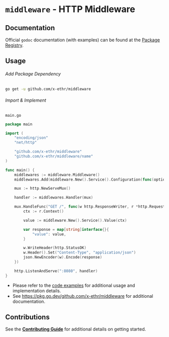 # `middleware` - HTTP Middleware

## Documentation

Official `godoc` documentation (with examples) can be found at the [Package Registry](https://pkg.go.dev/github.com/x-ethr/middleware).

## Usage

###### Add Package Dependency

```bash
go get -u github.com/x-ethr/middleware
```

###### Import & Implement

`main.go`

```go
package main

import (
    "encoding/json"
    "net/http"

    "github.com/x-ethr/middleware"
    "github.com/x-ethr/middleware/name"
)

func main() {
    middlewares := middleware.Middleware()
    middlewares.Add(middleware.New().Service().Configuration(func(options *name.Settings) { options.Service = "example-service-name" }).Middleware)

    mux := http.NewServeMux()

    handler := middlewares.Handler(mux)

    mux.HandleFunc("GET /", func(w http.ResponseWriter, r *http.Request) {
        ctx := r.Context()

        value := middleware.New().Service().Value(ctx)

        var response = map[string]interface{}{
            "value": value,
        }

        w.WriteHeader(http.StatusOK)
        w.Header().Set("Content-Type", "application/json")
        json.NewEncoder(w).Encode(response)
    })

    http.ListenAndServe(":8080", handler)
}
```

- Please refer to the [code examples](./example_test.go) for additional usage and implementation details.
- See https://pkg.go.dev/github.com/x-ethr/middleware for additional documentation.

## Contributions

See the [**Contributing Guide**](./CONTRIBUTING.md) for additional details on getting started.
